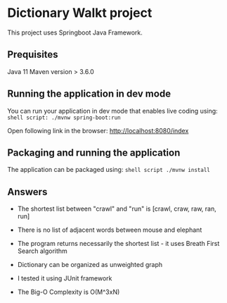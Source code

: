# Dictionary Walkt project 

This project uses Springboot Java Framework.


## Prequisites 

Java 11
Maven version > 3.6.0
## Running the application in dev mode

You can run your application in dev mode that enables live coding using:
``shell script: ./mvnw spring-boot:run ``

Open following link in the browser: [http://localhost:8080/index](http://localhost:8080/index)


## Packaging and running the application

The application can be packaged using:
``shell script ./mvnw install``


## Answers

* The shortest list between "crawl" and "run" is [crawl, craw, raw, ran, run]

* There is no list of adjacent words between mouse and elephant
* The program returns necessarily the shortest list - it uses Breath First Search algorithm
* Dictionary can be organized as unweighted graph 
* I tested it using JUnit framework 
* The Big-O Complexity is O(M^3xN) 



